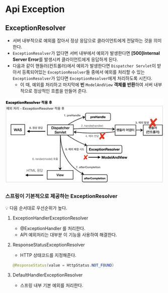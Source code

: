 # Api Exception

## ExceptionResolver

- 서버 내부적으로 예외를 잡아서 정상 응답으로 클라이언트에게 전달하는 것을 의미한다.
- `ExceptionResolver`가 없다면 서버 내부에서 예외가 발생한다면 **[500]Internal Server Error**를 발생시켜 클라이언트에게 응답하게 된다.
- 다음과 같이 핸들러(컨트롤러)에서 예외가 발생한다면 `Dispatcher Servlet`이 받아서 등록되어있는 `ExceptionResolver`들 중에서 예외를 처리할 수 있는 `ExceptionResolver`가 있다면 `ExceptionResolver`에게 처리하도록 시킨다.
    - 이 때, 예외를 처리하고 마지막에 **빈** `ModelAndView` **객체를 반환**하여 서버 내부적으로 정상적인 흐름을 만들어 준다.

![exception resolver](./images/exception_resolver.png)

### 스프링이 기본적으로 제공하는 ExceptionResolver

<aside>
💡 다음 순서대로 우선순위가 높다.

</aside>

1. ExceptionHandlerExceptionResolver
    - @ExceptionHandler 를 처리한다.
    - API 예외처리는 대부분 이 기능을 사용하여 해결한다.
2. ResponseStatusExceptionResolver
    - HTTP 상태코드를 지정해준다.
    
    ```java
    @ResponseStatus(value = HttpStatus.NOT_FOUND)
    ```
    
3. DefaultHandlerExceptionResolver
    - 스프링 내부 기본 예외를 처리한다.